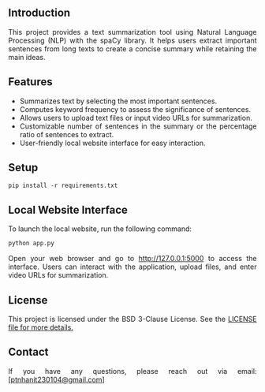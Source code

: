 <div align="justify">

## Introduction

This project provides a text summarization tool using Natural Language Processing (NLP) with the spaCy library. It helps users extract important sentences from long texts to create a concise summary while retaining the main ideas.

## Features

- Summarizes text by selecting the most important sentences.
- Computes keyword frequency to assess the significance of sentences.
- Allows users to upload text files or input video URLs for summarization.
- Customizable number of sentences in the summary or the percentage ratio of sentences to extract.
- User-friendly local website interface for easy interaction.

## Setup

```batch
pip install -r requirements.txt
```

## Local Website Interface

To launch the local website, run the following command:

```bash
python app.py
```

Open your web browser and go to http://127.0.0.1:5000 to access the interface. Users can interact with the application, upload files, and enter video URLs for summarization.

## License

This project is licensed under the BSD 3-Clause License. See the <a href='https://github.com/NhanPhamThanh-IT/Text-Summarization-Tool/blob/main/LICENSE'>LICENSE file for more details.</a>

## Contact

If you have any questions, please reach out via email: [ptnhanit230104@gmail.com]

</div>